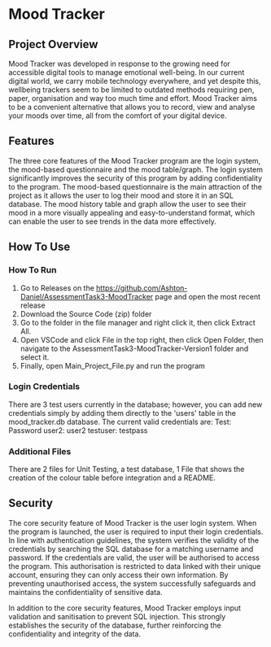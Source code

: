 # Mood Tracker

## Project Overview
Mood Tracker was developed in response to the growing need for accessible digital tools to manage emotional well-being. In our current digital world, we carry mobile technology everywhere, and yet despite this, wellbeing trackers seem to be limited to outdated methods requiring pen, paper, organisation and way too much time and effort. Mood Tracker aims to be a convenient alternative that allows you to record, view and analyse your moods over time, all from the comfort of your digital device.

## Features
The three core features of the Mood Tracker program are the login system, the mood-based questionnaire and the mood table/graph. The login system  significantly improves the security of this program by adding confidentiality to the program. The mood-based questionnaire is the main attraction of the project as it allows the user to log their mood and store it in an SQL database. The mood history table and graph allow the user to see their mood in a more visually appealing and easy-to-understand format, which can enable the user to see trends in the data more effectively.

## How To Use

### How To Run
1. Go to Releases on the https://github.com/Ashton-Daniel/AssessmentTask3-MoodTracker page and open the most recent release
2. Download the Source Code (zip) folder
3. Go to the folder in the file manager and right click it, then click Extract All.
4. Open VSCode and click File in the top right, then click Open Folder, then navigate to the AssessmentTask3-MoodTracker-Version1 folder and select it.
5. Finally, open Main_Project_File.py and run the program

### Login Credentials
There are 3 test users currently in the database; however, you can add new credentials simply by adding them directly to the 'users' table in the mood_tracker.db database.
The current valid credentials are:
Test: Password
user2: user2
testuser: testpass

### Additional Files
There are 2 files for Unit Testing, a test database, 1 File that shows the creation of the colour table before integration and a README.


## Security
The core security feature of Mood Tracker is the user login system. When the program is launched, the user is required to input their login credentials. In line with authentication guidelines, the system verifies the validity of the credentials by searching the SQL database for a matching username and password. If the credentials are valid, the user will be authorised to access the program. This authorisation is restricted to data linked with their unique account, ensuring they can only access their own information. By preventing unauthorised access, the system successfully safeguards and maintains the confidentiality of sensitive data.

In addition to the core security features, Mood Tracker employs input validation and sanitisation to prevent SQL injection. This strongly establishes the security of the database, further reinforcing the confidentiality and integrity of the data. 
